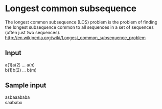 # Longest common subsequence

The longest common subsequence (LCS) problem is the problem of finding the longest subsequence common to all sequences in a set of sequences (often just two sequences).    
http://en.wikipedia.org/wiki/Longest_common_subsequence_problem

## Input 
a(1)a(2) ... a(n)  
b(1)b(2) ... b(m)

## Sample input
asbaaababa  
saababx